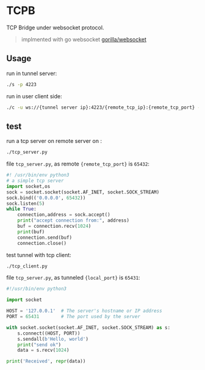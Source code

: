 # TCPB

TCP Bridge under websocket protocol.

> implmented with go websocket [gorilla/websocket](https://github.com/gorilla/websocket)


## Usage

run in tunnel server:

```bash
./s -p 4223
```

run in user client side:

```bash
./c -u ws://{tunnel server ip}:4223/{remote_tcp_ip}:{remote_tcp_port} -p {local_port}
```


## test

run a tcp server on remote server on :

```bash
./tcp_server.py
```

file `tcp_server.py`, as remote `{remote_tcp_port}` is `65432`:
```python
#! /usr/bin/env python3
# a simple tcp server
import socket,os
sock = socket.socket(socket.AF_INET, socket.SOCK_STREAM)
sock.bind(('0.0.0.0', 65432))
sock.listen(5)
while True:
    connection,address = sock.accept()
    print("accept connection from:", address)
    buf = connection.recv(1024)
    print(buf)
    connection.send(buf)
    connection.close()

```

test tunnel with tcp client:

```bash
./tcp_client.py
```

file `tcp_server.py`, as tunneled `{local_port}` is `65431`:
```python
#!/usr/bin/env python3

import socket

HOST = '127.0.0.1'  # The server's hostname or IP address
PORT = 65431        # The port used by the server

with socket.socket(socket.AF_INET, socket.SOCK_STREAM) as s:
    s.connect((HOST, PORT))
    s.sendall(b'Hello, world')
    print("send ok")
    data = s.recv(1024)

print('Received', repr(data))
```